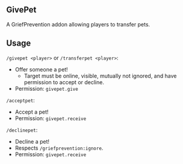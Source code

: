 ## GivePet

A GriefPrevention addon allowing players to transfer pets.

## Usage
`/givepet <player>` or `/transferpet <player>`:
 * Offer someone a pet!
   * Target must be online, visible, mutually not ignored, and have permission to accept or decline.
 * Permission: `givepet.give`

`/acceptpet`:
 * Accept a pet!
 * Permission: `givepet.receive`

`/declinepet`:
 * Decline a pet!
 * Respects `/griefprevention:ignore`.
 * Permission: `givepet.receive`
